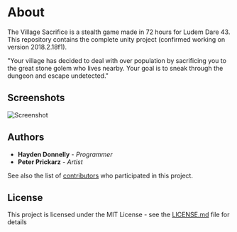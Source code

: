 # About

The Village Sacrifice is a stealth game made in 72 hours for Ludem Dare 43. This repository contains the complete unity project (confirmed working on version 2018.2.18f1).

"Your village has decided to deal with over population by sacrificing you to the great stone golem who lives nearby. Your goal is to sneak through the dungeon and escape undetected."

## Screenshots
![Screenshot](https://github.com/Bizbud/Image-Repo/VS1_c.png)


## Authors

* **Hayden Donnelly** - *Programmer*
* **Peter Prickarz** - *Artist*

See also the list of [contributors](https://github.com/Bizbud/The-Village-Sacrifice/graphs/contributors) who participated in this project.

## License

This project is licensed under the MIT License - see the [LICENSE.md](LICENSE.md) file for details
